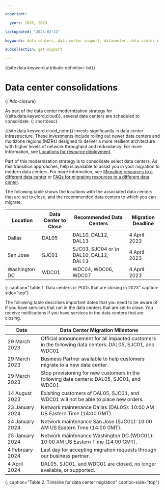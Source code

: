 ```yaml
---

copyright:

  years: 2020, 2023

lastupdated: "2023-03-21"

keywords: data centers, data center support, datacenter, data center closure

subcollection: get-support

---
```


{{site.data.keyword.attribute-definition-list}}

# Data center consolidations
{: #dc-closure}

As part of the data center modernization strategy for {{site.data.keyword.cloud}}, several data centers are scheduled to consolidate.
{: shortdesc}

{{site.data.keyword.cloud_notm}} invests significantly in data center infrastructure. These investments include rolling out newer data centers and multizone regions (MZRs) designed to deliver a more resilient architecture with higher levels of network throughput and redundancy. For more information, see [Locations for resource deployment](/docs/overview?topic=overview-locations).

Part of this modernization strategy is to consolidate select data centers. As this transition approaches, help is available to assist you in your migration to modern data centers. For more information, see [Migrating resources to a different data center](/docs/account?topic=account-migrate-data-center) or [FAQs for migrating resources to a different data center](/docs/account?topic=account-faqs-dc-closure).

The following table shows the locations with the associated data centers that are set to close, and the recommended data centers to which you can migrate.

| Location       | Data Center to Close |  Recommended Data Centers  | Migration Deadline |
|----------------|----------------------|----------------------------|--------------------|
| Dallas         | DAL05                | DAL10, DAL12, DAL13        | 4 April 2023 |
| San Jose       | SJC01                | SJC03, SJC04 or \n DAL10, DAL12, DAL13 | 4 April 2023 |
| Washington DC | WDC01                | WDC04, WDC06, WDC07        | 4 April 2023 |
{: caption="Table 1. Data centers or PODs that are closing in 2023" caption-side="top"}


The following table describes important dates that you need to be aware of if you have services that run in the data centers that are set to close. You receive notifications if you have services in the data centers that are closing.

| Date            | Data Center Migration Milestone |
|-----------------|---------------------------------|
| 29 March 2023   | Official announcement for all impacted customers in the following data centers: DAL05, SJC01, and WDC01 |
| 29 March 2023   | Business Partner available to help customers migrate to a new data center. |
| 29 March 2023   | Stop provisioning for new customers in the following data centers: DAL05, SJC01, and WDC01 |
| 14 August 2023  | Exisiting customers of DAL05, SJC01, and WDC01 will not be able to place new orders. |
| 23 January 2024 | Network maintenance Dallas (DAL05): 10:00 AM US Eastern Time (14:00 GMT). |
| 24 January 2024 | Network maintenance San Jose (SJC01): 10:00 AM US Eastern Time (14:00 GMT). |
| 25 January 2024 | Network maintenance Washington DC (WDC01): 10:00 AM US Eastern Time (14:00 GMT).  |
| 4 February 2024 | Last day for accepting migration requests through our business partner. |
| 4 April 2024    | DAL05, SJC01, and WDC01 are closed, no longer available, or supported. |
{: caption="Table 2. Timeline for data center migration" caption-side="top"}
